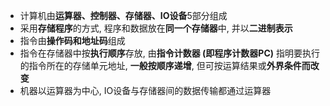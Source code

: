 
+ 计算机由**运算器、控制器、存储器、IO设备**5部分组成
+ 采用**存储程序**的方式, 程序和数据放在**同一个存储器**中, 并以**二进制表示**
+ 指令由**操作码和地址码**组成
+ 指令在存储器中按**执行顺序**存放, 由**指令计数器 (即程序计数器PC)** 指明要执行的指令所在的存储单元地址, **一般按顺序递增**, 但可按运算结果或**外界条件而改变**
+ 机器以运算器为中心, IO设备与存储器间的数据传输都通过运算器